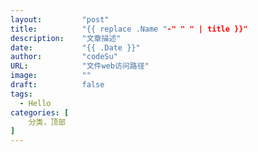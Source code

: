 ```yaml
---
layout:         "post"
title:          "{{ replace .Name "-" " " | title }}"
description:    "文章描述"
date:           "{{ .Date }}"
author:         "codeSu"
URL:            "文件web访问路径"
image:          ""
draft:          false
tags:
  - Hello
categories: [
    分类，顶部
]
---
```

